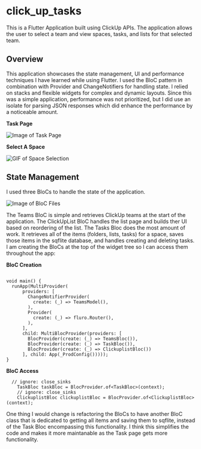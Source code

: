 # click_up_tasks

This is a Flutter Application built using ClickUp APIs. The application allows the user to select a team and view spaces, tasks, and lists for that selected team. 

## Overview

This application showcases the state management, UI and performance techniques I have learned while using Flutter. I used the BloC pattern in combination with Provider and ChangeNotifiers for handling state. I relied on stacks and flexible widgets for complex and dynamic layouts. Since this was a simple application, performance was not prioritized, but I did use an isolate for parsing JSON responses which did enhance the performance by a noticeable amount. 


**Task Page**

![Image of Task Page](https://user-images.githubusercontent.com/44235716/92432305-63fe0380-f15f-11ea-9a22-2ebc5793eb9d.jpeg)

**Select A Space**

![GIF of Space Selection](https://media.giphy.com/media/d8PjnAeXTp5Gz9FuFg/giphy.gif)



## State Management 

I used three BloCs to handle the state of the application. 

![Image of BloC Files](https://user-images.githubusercontent.com/44235716/92431340-e6d18f00-f15c-11ea-8ff8-b9837bc42b4c.png)

The Teams BloC is simple and retrieves ClickUp teams at the start of the application. The ClickUpList BloC handles the list page and builds ther UI based on reordering of the list. The Tasks Bloc does the most amount of work. It retrieves all of the items (folders, lists, tasks) for a space, saves those items in the sqflite database, and handles creating and deleting tasks. I am creating the BloCs at the top of the widget tree so I can access them throughout the app:


**BloC Creation**
```

void main() {
  runApp(MultiProvider(
      providers: [
        ChangeNotifierProvider(
          create: (_) => TeamsModel(),
        ),
        Provider(
          create: (_) => fluro.Router(),
        ),
      ],
      child: MultiBlocProvider(providers: [
        BlocProvider(create: (_) => TeamsBloc()),
        BlocProvider(create: (_) => TaskBloc()),
        BlocProvider(create: (_) => ClickuplistBloc())
      ], child: App(_ProdConfig()))));
}
```
**BloC Access**
```
  // ignore: close_sinks
    TaskBloc taskBloc = BlocProvider.of<TaskBloc>(context);
    // ignore: close_sinks
    ClickuplistBloc clickuplistBloc = BlocProvider.of<ClickuplistBloc>(context);
```

One thing I would change is refactoring the BloCs to have another BloC class that is dedicated to getting all items and saving them to sqflite, instead of the Task Bloc encompassing this functionality. I think this simplifies the code and makes it more maintanable as the Task page gets more functionality. 


